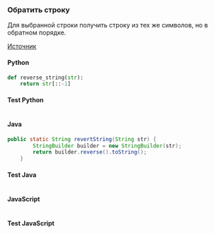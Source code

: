 ### Обратить строку
Для выбранной строки получить строку из тех же символов, но в обратном порядке.

[Источник]()

<!-- tabs: start -->
#### **Python**

```python
def reverse_string(str):
    return str[::-1]
```
#### **Test Python**

```python

```

#### **Java**

```java
public static String revertString(String str) {
        StringBuilder builder = new StringBuilder(str);
        return builder.reverse().toString();
    }
```
#### **Test Java**

```java

```

#### **JavaScript**

```javascript

```
#### **Test JavaScript**

```javascript

```
<!-- tabs: end -->
